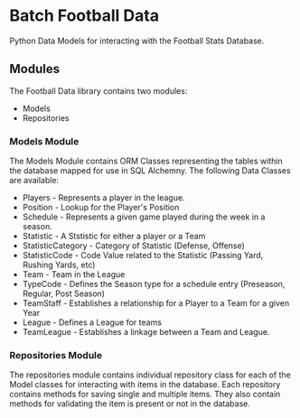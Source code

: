 # Batch Football Data

Python Data Models for interacting with the Football Stats Database.

## Modules

The Football Data library contains two modules:

* Models
* Repositories

### Models Module

The Models Module contains ORM Classes representing the tables within the database mapped for use in SQL Alchemny. The following Data Classes
are available:

* Players - Represents a player in the league.
* Position - Lookup for the Player's Position
* Schedule - Represents a given game played during the week in a season.
* Statistic - A Ststistic for either a player or a Team
* StatisticCategory - Category of Statistic (Defense, Offense)
* StatisticCode - Code Value related to the Statistic (Passing Yard, Rushing Yards, etc)
* Team - Team in the League
* TypeCode - Defines the Season type for a schedule entry (Preseason, Regular, Post Season)
* TeamStaff - Establishes a relationship for a Player to a Team for a given Year
* League - Defines a League for teams
* TeamLeague - Establishes a linkage between a Team and League.

### Repositories Module

The repositories module contains individual repository class for each of the Model classes for interacting with items in the database.
Each repository contains methods for saving single and multiple items. They also contain methods for validating the item is present or not in the 
database.